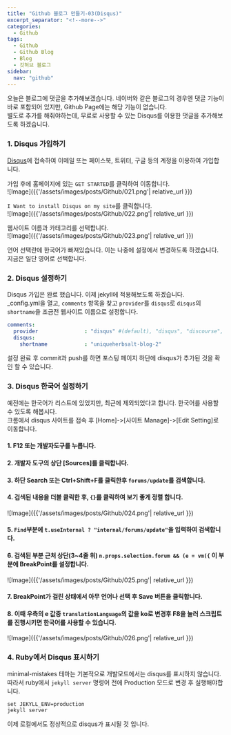```yaml
---
title: "Github 블로그 만들기-03(Disqus)"
excerpt_separator: "<!--more-->"
categories:
  - Github
tags:
  - Github
  - Github Blog
  - Blog
  - 깃허브 블로그
sidebar:
  nav: "github"
---
```

오늘은 블로그에 댓글을 추가해보겠습니다. 네이버와 같은 블로그의 경우엔 댓글 기능이 바로 포함되어 있지만, Github Page에는 해당 기능이 없습니다.  
별도로 추가를 해줘야하는데, 무료로 사용할 수 있는 Disqus를 이용한 댓글을 추가해보도록 하겠습니다.  
  
### 1. Disqus 가입하기
[Disqus](https://disqus.com/)에 접속하여 이메일 또는 페이스북, 트위터, 구글 등의 계정을 이용하여 가입합니다.  
  
가입 후에 홈페이지에 있는 `GET STARTED`를 클릭하여 이동합니다.  
![Image]({{'/assets/images/posts/Github/021.png'| relative_url }})  

`I Want to install Disqus on my site`를 클릭합니다.  
![Image]({{'/assets/images/posts/Github/022.png'| relative_url }})  
  
웹사이트 이름과 카테고리를 선택합니다.  
![Image]({{'/assets/images/posts/Github/023.png'| relative_url }})  
  
언어 선택란에 한국어가 빠져있습니다. 이는 나중에 설정에서 변경하도록 하겠습니다. 지금은 일단 영어로 선택합니다.  
  
### 2. Disqus 설정하기
Disqus 가입은 완료 했습니다. 이제 jekyll에 적용해보도록 하겠습니다.  
_config.yml을 열고, `comments` 항목을 찾고 `provider`를 `disqus`로 `disqus`의 `shortname`을 조금전 웹사이트 이름으로 설정합니다.

``` yml
comments:
  provider               : "disqus" #(default), "disqus", "discourse", "facebook", "staticman", "utterances", "custom"
  disqus:
    shortname            : "uniqueherbsalt-blog-2"
```
  
설정 완료 후 commit과 push를 하면 포스팅 페이지 하단에 disqus가 추가된 것을 확인 할 수 있습니다.
  
### 3. Disqus 한국어 설정하기

예전에는 한국어가 리스트에 있었지만, 최근에 제외되었다고 합니다. 한국어를 사용할 수 있도록 해봅시다.  
크롬에서 disqus 사이트를 접속 후 [Home]->[사이트 Manage]->[Edit Setting]로 이동합니다.

#### 1. F12 또는 개발자도구를 누릅니다.
#### 2. 개발자 도구의 상단 [Sources]를 클릭합니다.
#### 3. 하단 Search 또는 Ctrl+Shift+F를 클릭한후 `forums/update`를 검색합니다.
#### 4. 검색된 내용을 더블 클릭한 후, `{}`를 클릭하여 보기 좋게 정렬 합니다.
![Image]({{'/assets/images/posts/Github/024.png'| relative_url }})  
#### 5. `Find`부분에 `t.useInternal ? "internal/forums/update"`을 입력하여 검색합니다.
#### 6. 검색된 부분 근처 상단(3~4줄 위) `n.props.selection.forum && (e = vm({` 이 부분에 BreakPoint를 설정합니다.
![Image]({{'/assets/images/posts/Github/025.png'| relative_url }})  
#### 7. BreakPoint가 걸린 상태에서 아무 언어나 선택 후 Save 버튼을 클릭합니다.
#### 8. 이때 우측의 e 값중 `translationLanguage`의 값을 ko로 변경후 F8을 눌러 스크립트를 진행시키면 한국어를 사용할 수 있습니다.
![Image]({{'/assets/images/posts/Github/026.png'| relative_url }})

### 4. Ruby에서 Disqus 표시하기
minimal-mistakes 테마는 기본적으로 개발모드에서는 disqus를 표시하지 않습니다. 따라서 ruby에서 `jekyll server` 명령어 전에 Production 모드로 변경 후
실행해야합니다.

```
set JEKYLL_ENV=production
jekyll server
```

이제 로컬에서도 정상적으로 disqus가 표시될 것 입니다.
